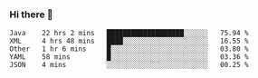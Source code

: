 ### Hi there 👋

<!--
**urzz/urzz** is a ✨ _special_ ✨ repository because its `README.md` (this file) appears on your GitHub profile.

Here are some ideas to get you started:

- 🔭 I’m currently working on ...
- 🌱 I’m currently learning ...
- 👯 I’m looking to collaborate on ...
- 🤔 I’m looking for help with ...
- 💬 Ask me about ...
- 📫 How to reach me: ...
- 😄 Pronouns: ...
- ⚡ Fun fact: ...
-->

<!--START_SECTION:waka-->
```text
Java    22 hrs 2 mins   ███████████████████░░░░░░   75.94 % 
XML     4 hrs 48 mins   ████░░░░░░░░░░░░░░░░░░░░░   16.55 % 
Other   1 hr 6 mins     █░░░░░░░░░░░░░░░░░░░░░░░░   03.80 % 
YAML    58 mins         █░░░░░░░░░░░░░░░░░░░░░░░░   03.36 % 
JSON    4 mins          ░░░░░░░░░░░░░░░░░░░░░░░░░   00.25 % 
```
<!--END_SECTION:waka-->
